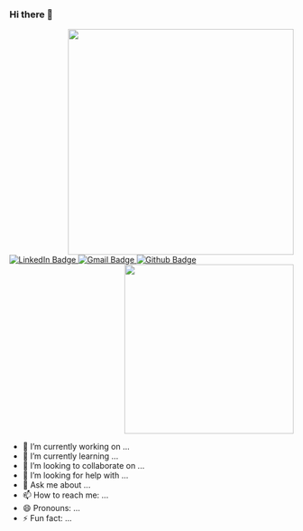 ### Hi there 👋

<div id="header" align="end">
  <img src="https://media.giphy.com/media/brcVXej2X0I8953CVu/giphy.gif" width="400"/>
</div>
<div id="badges">
  <a href="www.linkedin.com/in/phuc-duong-007aa2204">
    <img src="https://img.shields.io/badge/LinkedIn-blue?style=for-the-badge&logo=linkedin&logoColor=white" alt="LinkedIn Badge"/>
  </a>
  <a href="phucduogth1@gmail.com">
    <img src="https://img.shields.io/badge/Gmail-red?style=for-the-badge&logo=gmail&logoColor=white" alt="Gmail Badge"/>
  </a>
  <a href="https://github.com/Bill-Fashion">
    <img src="https://img.shields.io/badge/Github-purple?style=for-the-badge&logo=github&logoColor=white" alt="Github Badge"/>
  </a>
</div>
<div id="header" align="end">
  <img src="https://media.giphy.com/media/fvx95jkua5th3YeThr/giphy.gif" width="300"/>
</div>

- 🔭 I’m currently working on ...
- 🌱 I’m currently learning ...
- 👯 I’m looking to collaborate on ...
- 🤔 I’m looking for help with ...
- 💬 Ask me about ...
- 📫 How to reach me: ...
- 😄 Pronouns: ...
- ⚡ Fun fact: ...
